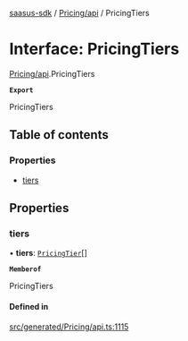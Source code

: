 [saasus-sdk](../README.md) / [Pricing/api](../modules/Pricing_api.md) / PricingTiers

# Interface: PricingTiers

[Pricing/api](../modules/Pricing_api.md).PricingTiers

**`Export`**

PricingTiers

## Table of contents

### Properties

- [tiers](Pricing_api.PricingTiers.md#tiers)

## Properties

### tiers

• **tiers**: [`PricingTier`](Pricing_api.PricingTier.md)[]

**`Memberof`**

PricingTiers

#### Defined in

[src/generated/Pricing/api.ts:1115](https://github.com/saasus-platform/saasus-sdk-javascript/blob/c67ac22/src/generated/Pricing/api.ts#L1115)
